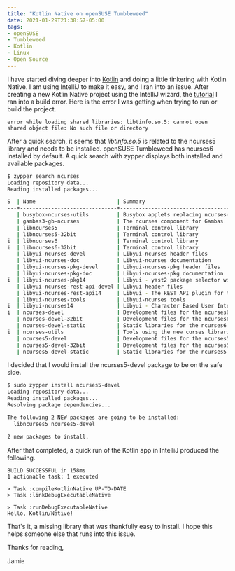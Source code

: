 ```yaml
---
title: "Kotlin Native on openSUSE Tumbleweed"
date: 2021-01-29T21:38:57-05:00
tags:
- openSUSE
- Tumbleweed
- Kotlin
- Linux
- Open Source
---
```



I have started diving deeper into [Kotlin](https://kotlinlang.org) and doing a little tinkering with Kotlin Native. I am using IntelliJ to make it easy, and I ran into an issue. After creating a new Kotlin Native project using the IntelliJ wizard, the [tutorial](https://kotlinlang.org/docs/tutorials/native/using-intellij-idea.html) I ran into a build error. Here is the error I was getting when trying to run or build the project.

```
error while loading shared libraries: libtinfo.so.5: cannot open shared object file: No such file or directory
```

After a quick search, it seems that *libtinfo.so.5* is related to the ncurses5 library and needs to be installed. openSUSE Tumbleweed has ncurses6 installed by default. A quick search with zypper displays both installed and available packages.

```Bash
$ zypper search ncurses
Loading repository data...
Reading installed packages...

S  | Name                          | Summary                                                     | Type
---+-------------------------------+-------------------------------------------------------------+--------
   | busybox-ncurses-utils         | Busybox applets replacing ncurses-utils                     | package
   | gambas3-gb-ncurses            | The ncurses component for Gambas                            | package
   | libncurses5                   | Terminal control library                                    | package
   | libncurses5-32bit             | Terminal control library                                    | package
i  | libncurses6                   | Terminal control library                                    | package
i  | libncurses6-32bit             | Terminal control library                                    | package
   | libyui-ncurses-devel          | Libyui-ncurses header files                                 | package
   | libyui-ncurses-doc            | Libyui-ncurses documentation                                | package
   | libyui-ncurses-pkg-devel      | Libyui-ncurses-pkg header files                             | package
   | libyui-ncurses-pkg-doc        | Libyui-ncurses-pkg documentation                            | package
i  | libyui-ncurses-pkg14          | Libyui - yast2 package selector widget for the ncurses UI   | package
   | libyui-ncurses-rest-api-devel | Libyui header files                                         | package
   | libyui-ncurses-rest-api14     | Libyui - The REST API plugin for the Ncurses frontend       | package
   | libyui-ncurses-tools          | Libyui-ncurses tools                                        | package
i  | libyui-ncurses14              | Libyui - Character Based User Interface                     | package
i  | ncurses-devel                 | Development files for the ncurses6 terminal control library | package
   | ncurses-devel-32bit           | Development files for the ncurses6 terminal control library | package
   | ncurses-devel-static          | Static libraries for the ncurses6 terminal control library  | package
i  | ncurses-utils                 | Tools using the new curses libraries                        | package
   | ncurses5-devel                | Development files for the ncurses5 terminal control library | package
   | ncurses5-devel-32bit          | Development files for the ncurses5 terminal control library | package
   | ncurses5-devel-static         | Static libraries for the ncurses5 terminal control library  | package
```

I decided that I would install the ncurses5-devel package to be on the safe side.

```Bash
$ sudo zypper install ncurses5-devel
Loading repository data...
Reading installed packages...
Resolving package dependencies...

The following 2 NEW packages are going to be installed:
  libncurses5 ncurses5-devel

2 new packages to install.
```

After that completed, a quick run of the Kotlin app in IntelliJ produced the following. 

```
BUILD SUCCESSFUL in 158ms
1 actionable task: 1 executed

> Task :compileKotlinNative UP-TO-DATE
> Task :linkDebugExecutableNative

> Task :runDebugExecutableNative
Hello, Kotlin/Native!
```

That's it, a missing library that was thankfully easy to install. I hope this helps someone else that runs into this issue.

Thanks for reading,

Jamie
